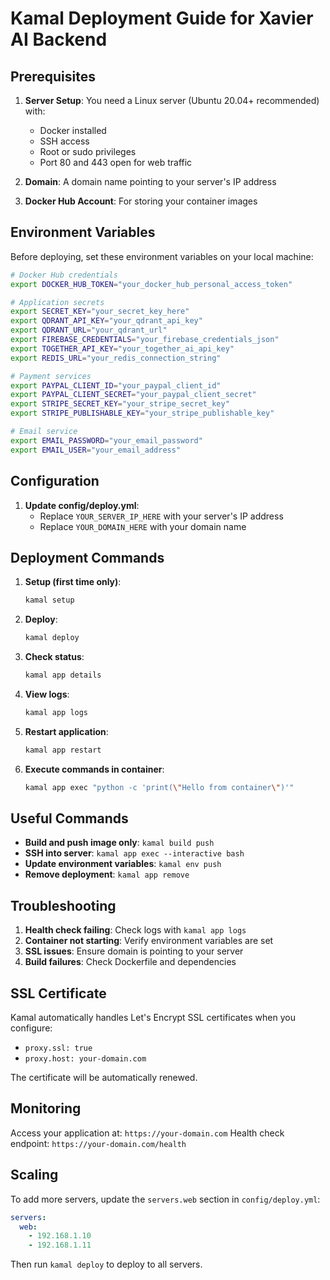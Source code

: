 # Kamal Deployment Guide for Xavier AI Backend

## Prerequisites

1. **Server Setup**: You need a Linux server (Ubuntu 20.04+ recommended) with:
   - Docker installed
   - SSH access
   - Root or sudo privileges
   - Port 80 and 443 open for web traffic

2. **Domain**: A domain name pointing to your server's IP address

3. **Docker Hub Account**: For storing your container images

## Environment Variables

Before deploying, set these environment variables on your local machine:

```bash
# Docker Hub credentials
export DOCKER_HUB_TOKEN="your_docker_hub_personal_access_token"

# Application secrets
export SECRET_KEY="your_secret_key_here"
export QDRANT_API_KEY="your_qdrant_api_key"
export QDRANT_URL="your_qdrant_url"
export FIREBASE_CREDENTIALS="your_firebase_credentials_json"
export TOGETHER_API_KEY="your_together_ai_api_key"
export REDIS_URL="your_redis_connection_string"

# Payment services
export PAYPAL_CLIENT_ID="your_paypal_client_id"
export PAYPAL_CLIENT_SECRET="your_paypal_client_secret"
export STRIPE_SECRET_KEY="your_stripe_secret_key"
export STRIPE_PUBLISHABLE_KEY="your_stripe_publishable_key"

# Email service
export EMAIL_PASSWORD="your_email_password"
export EMAIL_USER="your_email_address"
```

## Configuration

1. **Update config/deploy.yml**:
   - Replace `YOUR_SERVER_IP_HERE` with your server's IP address
   - Replace `YOUR_DOMAIN_HERE` with your domain name

## Deployment Commands

1. **Setup (first time only)**:
   ```bash
   kamal setup
   ```

2. **Deploy**:
   ```bash
   kamal deploy
   ```

3. **Check status**:
   ```bash
   kamal app details
   ```

4. **View logs**:
   ```bash
   kamal app logs
   ```

5. **Restart application**:
   ```bash
   kamal app restart
   ```

6. **Execute commands in container**:
   ```bash
   kamal app exec "python -c 'print(\"Hello from container\")'"
   ```

## Useful Commands

- **Build and push image only**: `kamal build push`
- **SSH into server**: `kamal app exec --interactive bash`
- **Update environment variables**: `kamal env push`
- **Remove deployment**: `kamal app remove`

## Troubleshooting

1. **Health check failing**: Check logs with `kamal app logs`
2. **Container not starting**: Verify environment variables are set
3. **SSL issues**: Ensure domain is pointing to your server
4. **Build failures**: Check Dockerfile and dependencies

## SSL Certificate

Kamal automatically handles Let's Encrypt SSL certificates when you configure:
- `proxy.ssl: true`
- `proxy.host: your-domain.com`

The certificate will be automatically renewed.

## Monitoring

Access your application at: `https://your-domain.com`
Health check endpoint: `https://your-domain.com/health`

## Scaling

To add more servers, update the `servers.web` section in `config/deploy.yml`:

```yaml
servers:
  web:
    - 192.168.1.10
    - 192.168.1.11
```

Then run `kamal deploy` to deploy to all servers. 